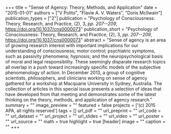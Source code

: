 +++
title = "Sense of Agency: Theory, Methods, and Application"
date = "2015-01-01"
authors = ["V Polito", "Flavie A. V. Waters", "Doris McIlwain"]
publication_types = ["2"]
publication = "Psychology of Consciousness: Theory, Research, and Practice, (2), 3, _pp. 207--209_, https://doi.org/10.1037/cns0000073"
publication_short = "Psychology of Consciousness: Theory, Research, and Practice, (2), 3, _pp. 207--209_, https://doi.org/10.1037/cns0000073"
abstract = "Sense of agency is an area of growing research interest with important implications for our understanding of consciousness; motor control; psychiatric symptoms, such as passivity phenomena; hypnosis; and the neuropsychological basis of moral and legal responsibility. These seemingly disparate research topics all overlap in a push toward increasingly specific models of the subjective phenomenology of action. In December 2013, a group of cognitive scientists, philosophers, and clinicians working on sense of agency gathered for a workshop at Macquarie University in Sydney, Australia. The collection of articles in this special issue presents a selection of ideas that have developed from that meeting and demonstrates some of the latest thinking on the theory, methods, and application of agency research."
summary = ""
image_preview = ""
featured = false
projects = ['(c) 2015 APA, all rights reserved']
tags = []
url_pdf = ""
url_preprint = ""
url_code = ""
url_dataset = ""
url_project = ""
url_slides = ""
url_video = ""
url_poster = ""
url_source = ""
math = true
highlight = true
[header]
image = ""
caption = ""
+++
